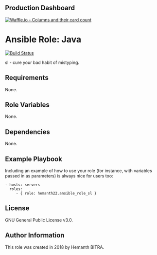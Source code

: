 Production Dashboard
--------------------

[![Waffle.io - Columns and their card count](https://badge.waffle.io/hemanth22/Ansible-role-sl.svg?columns=all)](https://waffle.io/hemanth22/Ansible-role-sl)  

Ansible Role: Java
=========

[![Build Status](https://travis-ci.org/hemanth22/Ansible-role-sl.svg?branch=master)](https://travis-ci.org/hemanth22/Ansible-role-sl)

sl - cure your bad habit of mistyping.

Requirements
------------

None.

Role Variables
--------------

None.

Dependencies
------------

None.

Example Playbook
----------------

Including an example of how to use your role (for instance, with variables passed in as parameters) is always nice for users too:

    - hosts: servers
      roles:
         - { role: hemanth22.ansible_role_sl }

License
-------

GNU General Public License v3.0.

Author Information
------------------

This role was created in 2018 by Hemanth BITRA.
